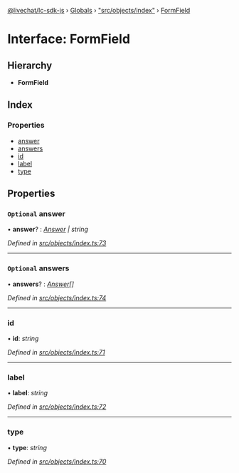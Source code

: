 [@livechat/lc-sdk-js](../README.md) › [Globals](../globals.md) › ["src/objects/index"](../modules/_src_objects_index_.md) › [FormField](_src_objects_index_.formfield.md)

# Interface: FormField

## Hierarchy

* **FormField**

## Index

### Properties

* [answer](_src_objects_index_.formfield.md#optional-answer)
* [answers](_src_objects_index_.formfield.md#optional-answers)
* [id](_src_objects_index_.formfield.md#id)
* [label](_src_objects_index_.formfield.md#label)
* [type](_src_objects_index_.formfield.md#type)

## Properties

### `Optional` answer

• **answer**? : *[Answer](_src_objects_index_.answer.md) | string*

*Defined in [src/objects/index.ts:73](https://github.com/livechat/lc-sdk-js/blob/ac28f06/src/objects/index.ts#L73)*

___

### `Optional` answers

• **answers**? : *[Answer](_src_objects_index_.answer.md)[]*

*Defined in [src/objects/index.ts:74](https://github.com/livechat/lc-sdk-js/blob/ac28f06/src/objects/index.ts#L74)*

___

###  id

• **id**: *string*

*Defined in [src/objects/index.ts:71](https://github.com/livechat/lc-sdk-js/blob/ac28f06/src/objects/index.ts#L71)*

___

###  label

• **label**: *string*

*Defined in [src/objects/index.ts:72](https://github.com/livechat/lc-sdk-js/blob/ac28f06/src/objects/index.ts#L72)*

___

###  type

• **type**: *string*

*Defined in [src/objects/index.ts:70](https://github.com/livechat/lc-sdk-js/blob/ac28f06/src/objects/index.ts#L70)*
